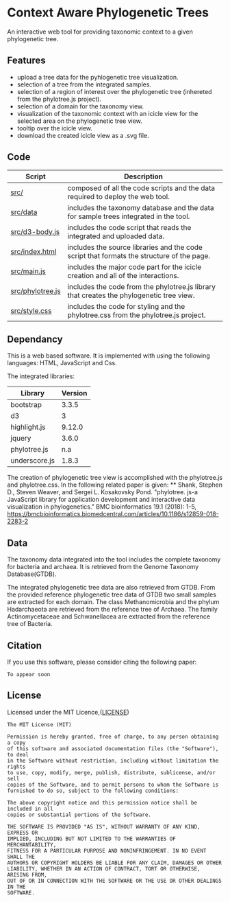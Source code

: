 # Context Aware Phylogenetic Trees
An interactive web tool for providing taxonomic context to a given phylogenetic tree.
## Features
* upload a tree data for the pyhlogenetic tree visualization.
* selection of a tree from the integrated samples.
* selection of a region of interest over the phylogenetic tree (inhereted from the phylotree.js project).
* selection of a domain for the taxonomy view.
* visualization of the taxonomic context with an icicle view for the selected area on the phylogenetic tree view.
* tooltip over the icicle view.
* download the created icicle view as a .svg file.


## Code
|Script|Description|
|---|---|
|[src/](./src)|composed of all the code scripts and the data required to deploy the web tool.
|[src/data](src/data)|includes the taxonomy database and the data for sample trees integrated in the tool.
|[src/d3-body.js](src/d3-body.js)|includes the code script that reads the integrated and uploaded data.
|[src/index.html](src/index.html)|includes the source libraries and the code script that formats the structure of the page.
|[src/main.js](./src/main.js)|includes the major code part for the icicle creation and all of the interactions.
|[src/phylotree.js](./src/phylotree.js)|includes the code from the phylotree.js library that creates the phylogenetic tree view.
|[src/style.css](./src/style.css)|includes the code for styling and the phylotree.css from the phylotree.js project.

## Dependancy
This is a web based software. It is implemented with using the following languages:
HTML, JavaScript and Css. 

The integrated libraries:

|Library|Version|
|---|---|
|bootstrap|3.3.5|
|d3|3|
|highlight.js|9.12.0|
|jquery|3.6.0|
|phylotree.js|n.a|
|underscore.js|1.8.3|

The creation of phylogenetic tree view is accomplished with the phylotree.js and phylotree.css. In the following related paper is given:
** Shank, Stephen D., Steven Weaver, and Sergei L. Kosakovsky Pond. "phylotree. js-a JavaScript library for application development and interactive data visualization in phylogenetics." BMC bioinformatics 19.1 (2018): 1-5, https://bmcbioinformatics.biomedcentral.com/articles/10.1186/s12859-018-2283-2


## Data
The taxonomy data integrated into the tool includes the complete taxonomy for bacteria and archaea.
It is retrieved from the Genome Taxonomy Database(GTDB). 

The integrated phylogenetic tree data are also retrieved from GTDB.
From the provided reference phylogenetic tree data of GTDB two small samples are extracted for each domain.
The class Methanomicrobia and the phylum Hadarchaeota are retrieved from the reference tree of Archaea.
The family Actinomycetaceae and Schwanellacea are extracted from the reference tree of Bacteria.

## Citation

If you use this software, please consider citing the following paper:
```
To appear soon
```

## License

Licensed under the MIT Licence,([LICENSE](./LICENSE))
```
The MIT License (MIT)

Permission is hereby granted, free of charge, to any person obtaining a copy
of this software and associated documentation files (the "Software"), to deal
in the Software without restriction, including without limitation the rights
to use, copy, modify, merge, publish, distribute, sublicense, and/or sell
copies of the Software, and to permit persons to whom the Software is
furnished to do so, subject to the following conditions:

The above copyright notice and this permission notice shall be included in all
copies or substantial portions of the Software.

THE SOFTWARE IS PROVIDED "AS IS", WITHOUT WARRANTY OF ANY KIND, EXPRESS OR
IMPLIED, INCLUDING BUT NOT LIMITED TO THE WARRANTIES OF MERCHANTABILITY,
FITNESS FOR A PARTICULAR PURPOSE AND NONINFRINGEMENT. IN NO EVENT SHALL THE
AUTHORS OR COPYRIGHT HOLDERS BE LIABLE FOR ANY CLAIM, DAMAGES OR OTHER
LIABILITY, WHETHER IN AN ACTION OF CONTRACT, TORT OR OTHERWISE, ARISING FROM,
OUT OF OR IN CONNECTION WITH THE SOFTWARE OR THE USE OR OTHER DEALINGS IN THE
SOFTWARE. 
```
